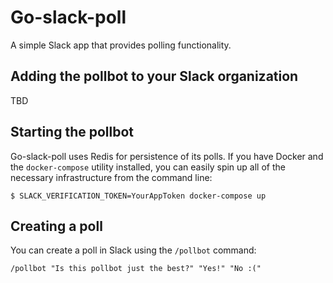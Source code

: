# Go-slack-poll
A simple Slack app that provides polling functionality.

## Adding the pollbot to your Slack organization
TBD

## Starting the pollbot
Go-slack-poll uses Redis for persistence of its polls. If you have Docker and the `docker-compose` utility installed, you can easily spin up all of the necessary infrastructure from the command line:
```
$ SLACK_VERIFICATION_TOKEN=YourAppToken docker-compose up
```

## Creating a poll
You can create a poll in Slack using the `/pollbot` command:
```
/pollbot "Is this pollbot just the best?" "Yes!" "No :("
```
